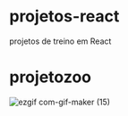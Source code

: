 # projetos-react
projetos de treino em React


# projetozoo

![ezgif com-gif-maker (15)](https://github.com/BrunoSilva03/projetos-react/assets/78625466/ef59cbed-3d38-4bf8-b422-57c96af730b1)


